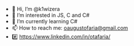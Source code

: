 - 👋 Hi, I’m @k1wizera
- 👀 I’m interested in JS, C and C# 
- 🌱 I’m currently learning C#
- 📫 How to reach me: oaugustofaria@gmail.com 
- #️⃣ https://www.linkedin.com/in/otafaria/

<!---
k1wizera/k1wizera is a ✨ special ✨ repository because its `README.md` (this file) appears on your GitHub profile.
You can click the Preview link to take a look at your changes.
--->
